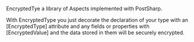 EncryptedTye a library of Aspects implemented with PostSharp. 

With EncryptedType you just decorate the declaration of your type with an [EncryptedType] attribute and any fields or properties with [EncryptedValue] and the data stored in them will be securely encrypted.
